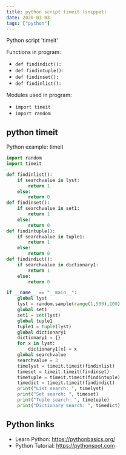 ```yaml
---
title: python script timeit (snippet)
date: 2020-03-03
tags: ["python"]
---
```

Python script 'timeit'

Functions in program: 
* `def findindict():`
* `def findintuple():`
* `def findinset():`
* `def findinlist():`

Modules used in program: 
* `import timeit`
* `import random`

## python timeit

Python example: timeit

```python
import random
import timeit

def findinlist():
    if searchvalue in lyst:
        return 1
    else:
        return 0
def findinset():
    if searchvalue in set1:
        return 1
    else:
        return 0
def findintuple():
    if searchvalue in tuple1:
        return 1
    else:
        return 0
def findindict():
    if searchvalue in dictionary1:
        return 1
    else:
        return 0

if __name__ == "__main__":
    global lyst
    lyst = random.sample(range(1,500),100)
    global set1
    set1 = set(lyst)
    global tuple1
    tuple1 = tuple(lyst)
    global dictionary1
    dictionary1 = {}
    for x in lyst:
        dictionary1[x] = x
    global searchvalue
    searchvalue = 3
    timelyst = timeit.timeit(findinlist)
    timeset = timeit.timeit(findinset)
    timetuple = timeit.timeit(findintuple)
    timedict = timeit.timeit(findindict)
    print("List search: ", timelyst)
    print("Set search: ", timeset)
    print("Tuple search: ", timetuple)
    print("Dictionary search: ", timedict)


```

## Python links

- Learn Python: https://pythonbasics.org/
- Python Tutorial: https://pythonspot.com
